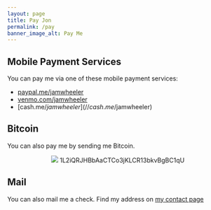 ```yaml
---
layout: page
title: Pay Jon
permalink: /pay
banner_image_alt: Pay Me
---
```


## Mobile Payment Services

You can pay me via one of these mobile payment services:

- [paypal.me/jamwheeler](//paypal.me/jamwheeler)
- [venmo.com/jamwheeler](//venmo.com/jamwheeler)
- [cash.me/$jamwheeler](//cash.me/$jamwheeler)

## Bitcoin

You can also pay me by sending me Bitcoin.

<div align="center">
<img src="https://api.qrserver.com/v1/create-qr-code/?size=150x150&data=1L2iQRJHBbAaCTCo3jKLCR13bkvBgBC1qU" />
1L2iQRJHBbAaCTCo3jKLCR13bkvBgBC1qU

</div>


## Mail

You can also mail me a check. Find my address on [my contact page](/contact)

[pw]: http://processwire.com
[jekyll]: http://jekyllrb.com
